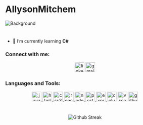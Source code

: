 # AllysonMitchem
<!--![Background](https://res.cloudinary.com/fsa2/image/upload/v1689719386/portfolio%20site%20images/Project%20Images/backGroundGH_ffi1ec.png) -->

![Background](https://res.cloudinary.com/fsa2/image/upload/r_26/v1740525737/portfolio%20site%20images/Project%20Images/githubCover_zuduxl.png)
#
 <!-- <h1 align="center">Hi 👋, I'm Allyson Mitchem!</h1>
  <h3 align="center">A junior full stack developer currently living in Utah ⛰️</h3> -->



<!-- <img src="https://res.cloudinary.com/fsa2/image/upload/v1689799582/portfolio%20site%20images/telescope-svgrepo-com_copy_cfbfro.svg" alt="telescope" height="30"/> I’m currently working on [my National Parks site](https://github.com/allymitchem/nationalParks), as well as a [book tracking app](https://github.com/allymitchem/bookTrackerBackEnd) with [Kaylan Thompson](https://github.com/KaylanThompson)! -->

 - 🌱 I’m currently learning **C#** 


<h3 align="left">Connect with me:</h3>
<p align="center">
  <a href="https://www.linkedin.com/in/allysonmitchem/"><img src="https://img.shields.io/badge/LinkedIn-0077B5?style=for-the-badge&logo=linkedin&logoColor=white" alt="linkedIn" height="30"></a>
   <a href="mailto: allysonmitchem@gmail.com"><img src="https://img.shields.io/badge/Gmail-D14836?style=for-the-badge&logo=gmail&logoColor=white" alt="gmail" height="30"></a>
</p>


<h3 align="left">Languages and Tools:</h3>
<p align="center"> 
 <a href="https://developer.mozilla.org/en-US/docs/Web/JavaScript" target="_blank" rel="noreferrer"> <img src="https://img.shields.io/badge/JavaScript-323330?style=for-the-badge&logo=javascript&logoColor=F7DF1E" alt="javascript" height="30"/> </a> <a href="https://www.w3schools.com/cpp/" target="_blank" rel="noreferrer"> <a href="https://www.w3.org/html/" target="_blank" rel="noreferrer"> <img src="https://img.shields.io/badge/HTML5-E34F26?style=for-the-badge&logo=html5&logoColor=white" alt="html5"  height="30"/> </a> <a href="https://www.w3schools.com/css/" target="_blank" rel="noreferrer"> <img src="https://img.shields.io/badge/CSS3-1572B6?style=for-the-badge&logo=css3&logoColor=white" alt="css3" height="30"/> </a> <a href="https://reactjs.org/" target="_blank" rel="noreferrer"> <img src="https://img.shields.io/badge/React-20232A?style=for-the-badge&logo=react&logoColor=61DAFB" alt="react"  height="30"/> </a>    <a href="https://nodejs.org" target="_blank" rel="noreferrer"> <img src="https://img.shields.io/badge/Node.js-339933?style=for-the-badge&logo=nodedotjs&logoColor=white" alt="nodejs" height="30"/> </a> <a href="https://www.postgresql.org" target="_blank" rel="noreferrer"> <img src="https://img.shields.io/badge/PostgreSQL-316192?style=for-the-badge&logo=postgresql&logoColor=white" alt="postgresql"  height="30"/> </a> <a href="https://expressjs.com" target="_blank" rel="noreferrer"> <img src="https://img.shields.io/badge/Express.js-000000?style=for-the-badge&logo=express&logoColor=white" alt="express"  height="30"/> </a>  <img src="https://img.shields.io/badge/C%2B%2B-00599C?style=for-the-badge&logo=c%2B%2B&logoColor=white" alt="cplusplus"  height="30"/>   <a href="https://code.visualstudio.com/" target="_blank"><img src="https://img.shields.io/badge/Visual_Studio_Code-0078D4?style=for-the-badge&logo=visual%20studio%20code&logoColor=white" alt="vscode" height="30"/></a> <a href="https://github.com/" target="_blank"><img src="https://img.shields.io/badge/GitHub-100000?style=for-the-badge&logo=github&logoColor=white" alt="github" height="30"/></a> </p>

#

 <p align="center">
 <img src="https://streak-stats.demolab.com?user=allymitchem&theme=calm-pink&exclude_days=Sun%2CSat" alt="Github Streak"/>
</p> 


<!--
<p align="right" >
  <img src="https://res.cloudinary.com/fsa2/image/upload/v1689731990/portfolio%20site%20images/Project%20Images/stars3-_eaoxh0.png"  height="30" />
</p> -->

<!-- <p>&nbsp;<img align="center" src="https://github-readme-stats.vercel.app/api?username=allymitchem&hide=stars&theme=aura_dark&show_icons=true&locale=en" alt="allymitchem" /></p> -->

<!-- [![GitHub Streak](https://streak-stats.demolab.com?user=allymitchem&theme=aura-dark&exclude_days=Sun%2CSat)](https://git.io/streak-stats) -->




